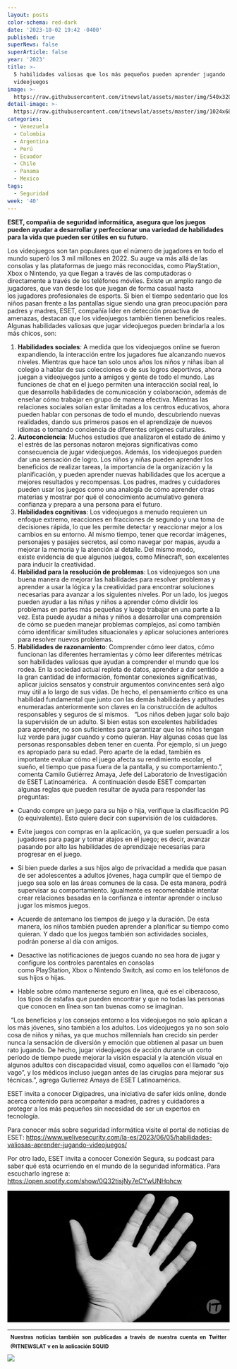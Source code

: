 ```yaml
---
layout: posts
color-schema: red-dark
date: '2023-10-02 19:42 -0400'
published: true
superNews: false
superArticle: false
year: '2023'
title: >-
  5 habilidades valiosas que los más pequeños pueden aprender jugando
  videojuegos
image: >-
  https://raw.githubusercontent.com/itnewslat/assets/master/img/540x320/Cinco-p.jpg
detail-image: >-
  https://raw.githubusercontent.com/itnewslat/assets/master/img/1024x680/Cinco-g.jpg
categories:
  - Venezuela
  - Colombia
  - Argentina
  - Perú
  - Ecuador
  - Chile
  - Panama
  - Mexico
tags:
  - Seguridad
week: '40'
---
```

**ESET, compañía de seguridad informática, asegura que los juegos pueden ayudar a desarrollar y perfeccionar una variedad de habilidades para la vida que pueden ser útiles en su futuro.**

Los videojuegos son tan populares que el número de jugadores en todo el mundo superó los 3 mil millones en 2022. Su auge va más allá de las consolas y las plataformas de juego más reconocidas, como PlayStation, Xbox o Nintendo, ya que llegan a través de las computadoras o directamente a través de los teléfonos móviles. Existe un amplio rango de jugadores, que van desde los que juegan de forma casual hasta los jugadores profesionales de esports. Si bien el tiempo sedentario que los niños pasan frente a las pantallas sigue siendo una gran preocupación para padres y madres, ESET, compañía líder en detección proactiva de amenazas, destacan que los videojuegos también tienen beneficios reales.
 
Algunas habilidades valiosas que jugar videojuegos pueden brindarla a los más chicos, son:
 
1. **Habilidades sociales**: A medida que los videojuegos online se fueron expandiendo, la interacción entre los jugadores fue alcanzando nuevos niveles. Mientras que hace tan solo unos años los niños y niñas iban al colegio a hablar de sus colecciones o de sus logros deportivos, ahora juegan a videojuegos junto a amigos y gente de todo el mundo. Las funciones de chat en el juego permiten una interacción social real, lo que desarrolla habilidades de comunicación y colaboración, además de enseñar cómo trabajar en grupo de manera efectiva. Mientras las relaciones sociales solían estar limitadas a los centros educativos, ahora pueden hablar con personas de todo el mundo, descubriendo nuevas realidades, dando sus primeros pasos en el aprendizaje de nuevos idiomas o tomando conciencia de diferentes orígenes culturales.
 
2. **Autoconciencia**: Muchos estudios que analizaron el estado de ánimo y el estrés de las personas notaron mejoras significativas como consecuencia de jugar videojuegos. Además, los videojuegos pueden dar una sensación de logro. Los niños y niñas pueden aprender los beneficios de realizar tareas, la importancia de la organización y la planificación, y pueden aprender nuevas habilidades que los acerque a mejores resultados y recompensas. Los padres, madres y cuidadores pueden usar los juegos como una analogía de cómo aprender otras materias y mostrar por qué el conocimiento acumulativo genera confianza y prepara a una persona para el futuro.
 
3. **Habilidades cognitivas**: Los videojuegos a menudo requieren un enfoque extremo, reacciones en fracciones de segundo y una toma de decisiones rápida, lo que les permite detectar y reaccionar mejor a los cambios en su entorno. Al mismo tiempo, tener que recordar imágenes, personajes y pasajes secretos, así como navegar por mapas, ayuda a mejorar la memoria y la atención al detalle. Del mismo modo, existe evidencia de que algunos juegos, como Minecraft, son excelentes para inducir la creatividad.
 
4. **Habilidad para la resolución de problemas**: Los videojuegos son una buena manera de mejorar las habilidades para resolver problemas y aprender a usar la lógica y la creatividad para encontrar soluciones necesarias para avanzar a los siguientes niveles. Por un lado, los juegos pueden ayudar a las niñas y niños a aprender cómo dividir los problemas en partes más pequeñas y luego trabajar en una parte a la vez. Esta puede ayudar a niñas y niños a desarrollar una comprensión de cómo se pueden manejar problemas complejos, así como también cómo identificar similitudes situacionales y aplicar soluciones anteriores para resolver nuevos problemas.
 
5. **Habilidades de razonamiento**: Comprender cómo leer datos, cómo funcionan las diferentes herramientas y cómo leer diferentes métricas son habilidades valiosas que ayudan a comprender el mundo que los rodea. En la sociedad actual repleta de datos, aprender a dar sentido a la gran cantidad de información, fomentar conexiones significativas, aplicar juicios sensatos y construir argumentos convincentes será algo muy útil a lo largo de sus vidas. De hecho, el pensamiento crítico es una habilidad fundamental que junto con las demás habilidades y aptitudes enumeradas anteriormente son claves en la construcción de adultos responsables y seguros de sí mismos.
 
“Los niños deben jugar solo bajo la supervisión de un adulto. Si bien estas son excelentes habilidades para aprender, no son suficientes para garantizar que los niños tengan luz verde para jugar cuando y como quieran. Hay algunas cosas que las personas responsables deben tener en cuenta. Por ejemplo, si un juego es apropiado para su edad. Pero aparte de la edad, también es importante evaluar cómo el juego afecta su rendimiento escolar, el sueño, el tiempo que pasa fuera de la pantalla, y su comportamiento.”, comenta Camilo Gutiérrez Amaya, Jefe del Laboratorio de Investigación de ESET Latinoamérica.
 
A continuación desde ESET comparten algunas reglas que pueden resultar de ayuda para responder las preguntas:

- Cuando compre un juego para su hijo o hija, verifique la clasificación PG (o equivalente). Esto quiere decir con supervisión de los cuidadores.

- Evite juegos con compras en la aplicación, ya que suelen persuadir a los jugadores para pagar y tomar atajos en el juego; es decir, avanzar pasando por alto las habilidades de aprendizaje necesarias para progresar en el juego.

- Si bien puede darles a sus hijos algo de privacidad a medida que pasan de ser adolescentes a adultos jóvenes, haga cumplir que el tiempo de juego sea solo en las áreas comunes de la casa. De esta manera, podrá supervisar su comportamiento. Igualmente es recomendable intentar crear relaciones basadas en la confianza e intentar aprender o incluso jugar los mismos juegos.

- Acuerde de antemano los tiempos de juego y la duración. De esta manera, los niños también pueden aprender a planificar su tiempo como quieran. Y dado que los juegos también son actividades sociales, podrán ponerse al día con amigos.

- Desactive las notificaciones de juegos cuando no sea hora de jugar y configure los controles parentales en consolas como PlayStation, Xbox o Nintendo Switch, así como en los teléfonos de sus hijos o hijas.

- Hable sobre cómo mantenerse seguro en línea, qué es el ciberacoso, los tipos de estafas que pueden encontrar y que no todas las personas que conocen en línea son tan buenas como se imaginan.

 
“Los beneficios y los consejos entorno a los videojuegos no solo aplican a los más jóvenes, sino también a los adultos. Los videojuegos ya no son solo cosa de niños y niñas, ya que muchos millennials han crecido sin perder nunca la sensación de diversión y emoción que obtienen al pasar un buen rato jugando. De hecho, jugar videojuegos de acción durante un corto período de tiempo puede mejorar la visión espacial y la atención visual en algunos adultos con discapacidad visual, como aquellos con el llamado “ojo vago”, y los médicos incluso juegan antes de las cirugías para mejorar sus técnicas.”, agrega Gutierrez Amaya de ESET Latinoamérica.

ESET invita a conocer Digipadres, una iniciativa de safer kids online, donde acerca contenido para acompañar a madres, padres y cuidadores a proteger a los más pequeños sin necesidad de ser un expertos en tecnología.

Para conocer más sobre seguridad informática visite el portal de noticias de ESET: https://www.welivesecurity.com/la-es/2023/06/05/habilidades-valiosas-aprender-jugando-videojuegos/

Por otro lado, ESET invita a conocer Conexión Segura, su podcast para saber qué está ocurriendo en el mundo de la seguridad informática. Para escucharlo ingrese a: https://open.spotify.com/show/0Q32tisjNy7eCYwUNHphcw

![](https://raw.githubusercontent.com/itnewslat/assets/master/img/540x320/Cinco-p.jpg)

<table style="height: 42px;" width="569">
<tbody>
<tr>
<td style="text-align: justify;"><sub><strong>Nuestras noticias también son publicadas a través de nuestra cuenta en Twitter <a href="https://twitter.com/itnewslat?lang=es">@ITNEWSLAT</a> y en la aplicación <a href="https://squidapp.co/en/">SQUID</a></strong></sub></td>
</tr>
</tbody>
</table>

<img src="https://tracker.metricool.com/c3po.jpg?hash=56f88a41e39ab42c063cc51676587a04"/>
